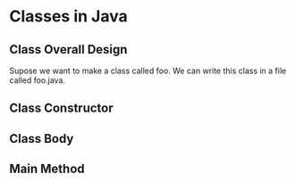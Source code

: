 # Classes in Java

## Class Overall Design
Supose we want to make a class called foo.  We can write this class in a file called foo.java. 

## Class Constructor 

## Class Body

## Main Method
